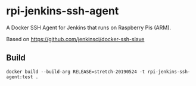 # rpi-jenkins-ssh-agent
A Docker SSH Agent for Jenkins that runs on Raspberry Pis (ARM).

Based on
https://github.com/jenkinsci/docker-ssh-slave

## Build

```
docker build --build-arg RELEASE=stretch-20190524 -t rpi-jenkins-ssh-agent:test .
```
